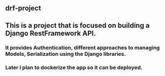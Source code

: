 ## drf-project

## This is a project that is focused on building a Django RestFramework API. 
### It provides Authentication, different approaches to managing Models, Serialization using the Django libraries. 
### Later I plan to dockerize the app so it can be deployed.
